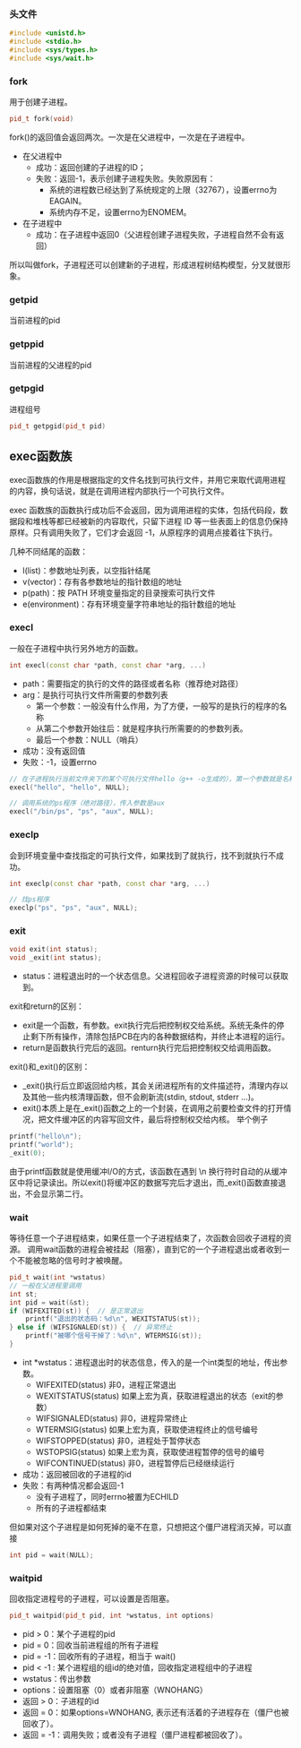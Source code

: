 ### 头文件
```c++
#include <unistd.h>
#include <stdio.h>
#include <sys/types.h>
#include <sys/wait.h>
```

### fork
用于创建子进程。
```c++
pid_t fork(void)
```
fork()的返回值会返回两次。一次是在父进程中，一次是在子进程中。
* 在父进程中
    * 成功：返回创建的子进程的ID；
    * 失败：返回-1，表示创建子进程失败。失败原因有：
        * 系统的进程数已经达到了系统规定的上限（32767），设置errno为EAGAIN。
        * 系统内存不足，设置errno为ENOMEM。
* 在子进程中
    * 成功：在子进程中返回0（父进程创建子进程失败，子进程自然不会有返回）

所以叫做fork，子进程还可以创建新的子进程，形成进程树结构模型，分叉就很形象。


### getpid
当前进程的pid


### getppid
当前进程的父进程的pid

### getpgid
进程组号
```c++
pid_t getpgid(pid_t pid)
```

## exec函数族
exec函数族的作用是根据指定的文件名找到可执行文件，并用它来取代调用进程的内容，换句话说，就是在调用进程内部执行一个可执行文件。

exec 函数族的函数执行成功后不会返回，因为调用进程的实体，包括代码段，数据段和堆栈等都已经被新的内容取代，只留下进程 ID 等一些表面上的信息仍保持原样。只有调用失败了，它们才会返回 -1，从原程序的调用点接着往下执行。

几种不同结尾的函数：
* l(list)：参数地址列表，以空指针结尾
* v(vector)：存有各参数地址的指针数组的地址
* p(path)：按 PATH 环境变量指定的目录搜索可执行文件
* e(environment)：存有环境变量字符串地址的指针数组的地址

### execl
一般在子进程中执行另外地方的函数。

```c++
int execl(const char *path, const char *arg, ...)
```
* path：需要指定的执行的文件的路径或者名称（推荐绝对路径）
* arg：是执行可执行文件所需要的参数列表
    * 第一个参数：一般没有什么作用，为了方便，一般写的是执行的程序的名称
    * 从第二个参数开始往后：就是程序执行所需要的的参数列表。
    * 最后一个参数：NULL（哨兵）
* 成功：没有返回值
* 失败：-1，设置errno

```c++
// 在子进程执行当前文件夹下的某个可执行文件hello（g++ -o生成的），第一个参数就是名称，没有参数列表。
execl("hello", "hello", NULL);

// 调用系统的ps程序（绝对路径），传入参数是aux
execl("/bin/ps", "ps", "aux", NULL);
```

### execlp
会到环境变量中查找指定的可执行文件，如果找到了就执行，找不到就执行不成功。

```c++
int execlp(const char *path, const char *arg, ...)

// 找ps程序
execlp("ps", "ps", "aux", NULL);
```

### exit
```c++
void exit(int status);
void _exit(int status);
```
* status：进程退出时的一个状态信息。父进程回收子进程资源的时候可以获取到。

exit和return的区别：
* exit是一个函数，有参数。exit执行完后把控制权交给系统。系统无条件的停止剩下所有操作，清除包括PCB在内的各种数据结构，并终止本进程的运行。
* return是函数执行完后的返回。renturn执行完后把控制权交给调用函数。


exit()和_exit()的区别：
* _exit()执行后立即返回给内核，其会关闭进程所有的文件描述符，清理内存以及其他一些内核清理函数，但不会刷新流(stdin, stdout, stderr ...)。
* exit()本质上是在_exit()函数之上的一个封装，在调用之前要检查文件的打开情况，把文件缓冲区的内容写回文件，最后将控制权交给内核。
举个例子
```c++
printf("hello\n");
printf("world");
_exit(0);
```
由于printf函数就是使用缓冲I/O的方式，该函数在遇到 \n 换行符时自动的从缓冲区中将记录读出。所以exit()将缓冲区的数据写完后才退出，而_exit()函数直接退出，不会显示第二行。


### wait
等待任意一个子进程结束，如果任意一个子进程结束了，次函数会回收子进程的资源。
调用wait函数的进程会被挂起（阻塞），直到它的一个子进程退出或者收到一个不能被忽略的信号时才被唤醒。
```c++
pid_t wait(int *wstatus)
// 一般在父进程里调用
int st;
int pid = wait(&st);
if (WIFEXITED(st)) {  // 是正常退出
    printf("退出的状态码：%d\n", WEXITSTATUS(st));
} else if (WIFSIGNALED(st)) {  // 异常终止
    printf("被哪个信号干掉了：%d\n", WTERMSIG(st));
}
```
* int *wstatus：进程退出时的状态信息，传入的是一个int类型的地址，传出参数。
    * WIFEXITED(status) 非0，进程正常退出
    * WEXITSTATUS(status) 如果上宏为真，获取进程退出的状态（exit的参数）
    * WIFSIGNALED(status) 非0，进程异常终止
    * WTERMSIG(status) 如果上宏为真，获取使进程终止的信号编号
    * WIFSTOPPED(status) 非0，进程处于暂停状态
    * WSTOPSIG(status) 如果上宏为真，获取使进程暂停的信号的编号
    * WIFCONTINUED(status) 非0，进程暂停后已经继续运行
* 成功：返回被回收的子进程的id
* 失败：有两种情况都会返回-1
    * 没有子进程了，同时errno被置为ECHILD
    * 所有的子进程都结束

但如果对这个子进程是如何死掉的毫不在意，只想把这个僵尸进程消灭掉，可以直接
```c++
int pid = wait(NULL);
```

### waitpid
回收指定进程号的子进程，可以设置是否阻塞。
```c++
pid_t waitpid(pid_t pid, int *wstatus, int options)
```
* pid > 0：某个子进程的pid
* pid = 0：回收当前进程组的所有子进程    
* pid = -1：回收所有的子进程，相当于 wait()
* pid < -1 : 某个进程组的组id的绝对值，回收指定进程组中的子进程
* wstatus：传出参数
* options：设置阻塞（0）或者非阻塞（WNOHANG）
* 返回 > 0：子进程的id
* 返回 = 0：如果options=WNOHANG, 表示还有活着的子进程存在（僵尸也被回收了）。
* 返回 = -1：调用失败；或者没有子进程（僵尸进程都被回收了）。